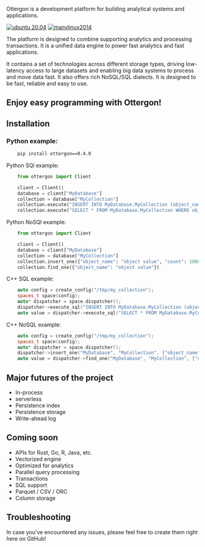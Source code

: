 Ottergon is a development platform for building analytical systems and applications.

[![ubuntu 20.04](https://github.com/duckstax/ottergon/actions/workflows/ubuntu_20_04.yaml/badge.svg)](https://github.com/duckstax/ottergon/actions/workflows/ubuntu_20_04.yaml)
[![manylinux2014](https://github.com/duckstax/ottergon/actions/workflows/manylinux2014.yml/badge.svg)](https://github.com/duckstax/ottergon/actions/workflows/manylinux2014.yml)

The platform is designed to combine supporting analytics and processing transactions. It is a unified data engine to power fast analytics and fast applications.

It contains a set of technologies across different storage types, driving low-latency access to large datasets and enabling big data systems to process and move data fast. It also offers rich NoSQL/SQL dialects. It is designed to be fast, reliable and easy to use.

## Enjoy easy programming with Ottergon!

## Installation

### Python example:

```bash
    pip install ottergon==0.4.0 
```

Python SQl example:

```python
    from ottergon import Client

    client = Client()
    database = client["MyDatabase"]
    collection = database["MyCollection"]
    collection.execute("INSERT INTO MyDatabase.MyCollection (object_name, count ) VALUES ('object value', 1000)")
    collection.execute("SELECT * FROM MyDatabase.MyCollection WHERE object_name = 'object value' ")
```


Python NoSQl example:

```python
    from ottergon import Client

    client = Client()
    database = client["MyDatabase"]
    collection = database["MyCollection"]
    collection.insert_one({"object_name": "object value", "count": 1000})
    collection.find_one({"object_name": "object value"})
```

C++ SQL example:
```cpp
    auto config = create_config("/tmp/my_collection");
    spaces_t space(config);
    auto* dispatcher = space.dispatcher();
    dispatcher->execute_sql("INSERT INTO MyDatabase.MyCollection (object_name, count ) VALUES ('object value', 1000)");
    auto value = dispatcher->execute_sql("SELECT * FROM MyDatabase.MyCollection WHERE object_name = 'object value' ");
```

C++ NoSQL example:

```cpp
    auto config = create_config("/tmp/my_collection");
    spaces_t space(config);
    auto* dispatcher = space.dispatcher();
    dispatcher->insert_one("MyDatabase", "MyCollection", {"object_name": "object value", "count": 1000});
    auto value = dispatcher->find_one("MyDatabase", "MyCollection", {"object_name": "object value"});
```

## Major futures of the project

* In-process
* serverless
* Persistence index
* Persistence storage
* Write-ahead log

## Coming soon

* APIs for Rust, Go, R, Java, etc.
* Vectorized engine
* Optimized for analytics
* Parallel query processing
* Transactions
* SQL support
* Parquet / CSV / ORC
* Column storage
 
## Troubleshooting
In case you've encountered any issues, please feel free to create them right here on GitHub!
